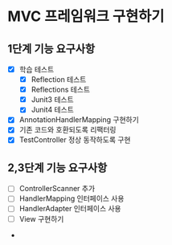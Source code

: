 # MVC 프레임워크 구현하기

## 1단계 기능 요구사항
- [x] 학습 테스트
  - [x] Reflection 테스트
  - [x] Reflections 테스트
  - [x] Junit3 테스트
  - [x] Junit4 테스트
- [x] AnnotationHandlerMapping 구현하기
- [x] 기존 코드와 호환되도록 리팩터링
- [x] TestController 정상 동작하도록 구현

## 2,3단계 기능 요구사항
- [ ] ControllerScanner 추가
- [ ] HandlerMapping 인터페이스 사용
- [ ] HandlerAdapter 인터페이스 사용
- [ ] View 구현하기
- 
